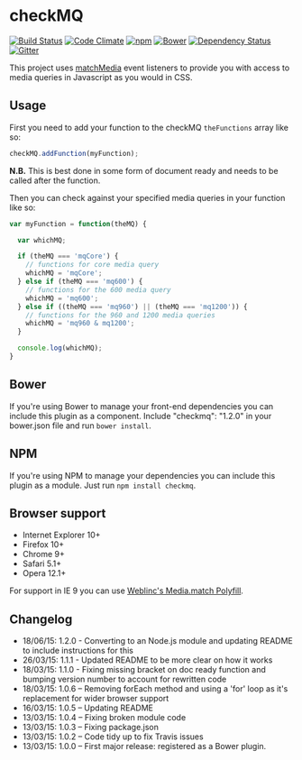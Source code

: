 # checkMQ

[![Build Status](https://travis-ci.org/jonnyhaynes/checkmq.svg?branch=master)](https://travis-ci.org/jonnyhaynes/checkmq) [![Code Climate](https://codeclimate.com/github/jonnyhaynes/checkmq/badges/gpa.svg)](https://codeclimate.com/github/jonnyhaynes/checkmq) [![npm](https://img.shields.io/npm/v/checkmq.svg)](https://www.npmjs.com/package/checkmq) [![Bower](https://img.shields.io/bower/v/checkmq.svg)](https://github.com/jonnyhaynes/checkmq) [![Dependency Status](https://david-dm.org/jonnyhaynes/checkmq.svg)](https://david-dm.org/jonnyhaynes/checkmq) [![Gitter](https://badges.gitter.im/Join%20Chat.svg)](https://gitter.im/jonnyhaynes/checkmq?utm_source=badge&utm_medium=badge&utm_campaign=pr-badge)

This project uses [matchMedia](https://developer.mozilla.org/en-US/docs/Web/API/Window/matchMedia) event listeners to provide you with access to media queries in Javascript as you would in CSS.

## Usage

First you need to add your function to the checkMQ `theFunctions` array like so:

```javascript
checkMQ.addFunction(myFunction);
```

**N.B.** This is best done in some form of document ready and needs to be called after the function.

Then you can check against your specified media queries in your function like so:

```javascript
var myFunction = function(theMQ) {

  var whichMQ;

  if (theMQ === 'mqCore') {
    // functions for core media query
    whichMQ = 'mqCore';
  } else if (theMQ === 'mq600') {
    // functions for the 600 media query
    whichMQ = 'mq600';
  } else if ((theMQ === 'mq960') || (theMQ === 'mq1200')) {
    // functions for the 960 and 1200 media queries
    whichMQ = 'mq960 & mq1200';
  }

  console.log(whichMQ);
}
```

## Bower

If you're using Bower to manage your front-end dependencies you can include this plugin as a component. Include "checkmq": "1.2.0" in your bower.json file and run `bower install`.

## NPM
If you're using NPM to manage your dependencies you can include this plugin as a module. Just run `npm install checkmq`.

## Browser support

* Internet Explorer 10+
* Firefox 10+
* Chrome 9+
* Safari 5.1+
* Opera 12.1+

For support in IE 9 you can use [Weblinc's Media.match Polyfill](https://github.com/weblinc/media-match).

## Changelog

* 18/06/15: 1.2.0 - Converting to an Node.js module and updating README to include instructions for this
* 26/03/15: 1.1.1 - Updated README to be more clear on how it works
* 18/03/15: 1.1.0 - Fixing missing bracket on doc ready function and bumping version number to account for rewritten code
* 18/03/15: 1.0.6 – Removing forEach method and using a 'for' loop as it's replacement for wider browser support
* 16/03/15: 1.0.5 – Updating README
* 13/03/15: 1.0.4 – Fixing broken module code
* 13/03/15: 1.0.3 – Fixing package.json
* 13/03/15: 1.0.2 – Code tidy up to fix Travis issues
* 13/03/15: 1.0.0 – First major release: registered as a Bower plugin.
